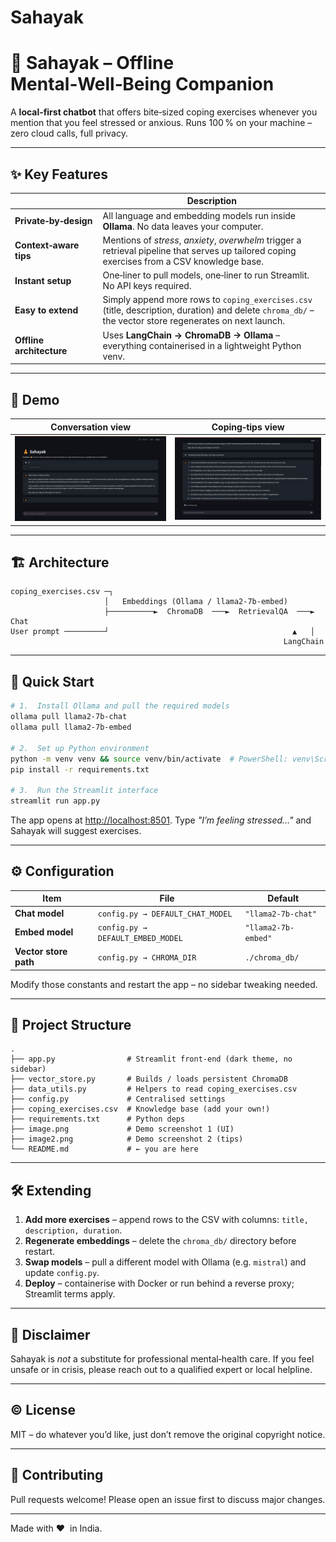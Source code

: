 # Sahayak
# 🧘 Sahayak – Offline Mental‑Well‑Being Companion

A **local‑first chatbot** that offers bite‑sized coping exercises whenever you mention that you feel stressed or anxious.  Runs 100 % on your machine – zero cloud calls, full privacy.

---

## ✨ Key Features

|                          | Description                                                                                                                                             |
| ------------------------ | ------------------------------------------------------------------------------------------------------------------------------------------------------- |
| **Private‑by‑design**    | All language and embedding models run inside **Ollama**.  No data leaves your computer.                                                                 |
| **Context‑aware tips**   | Mentions of *stress*, *anxiety*, *overwhelm* trigger a retrieval pipeline that serves up tailored coping exercises from a CSV knowledge base.           |
| **Instant setup**        | One‑liner to pull models, one‑liner to run Streamlit.  No API keys required.                                                                            |
| **Easy to extend**       | Simply append more rows to `coping_exercises.csv` (title, description, duration) and delete `chroma_db/` – the vector store regenerates on next launch. |
| **Offline architecture** | Uses **LangChain → ChromaDB → Ollama** – everything containerised in a lightweight Python venv.                                                         |

---

## 📸 Demo

|                       Conversation view                       |                       Coping‑tips view                      |
| :-----------------------------------------------------------: | :---------------------------------------------------------: |
| ![Conversation screenshot showing dark‑theme UI](./image.png) | ![Screenshot of retrieved stress‑relief tips](./image2.png) |

---

## 🏗️ Architecture

```text
coping_exercises.csv ─┐
                     │   Embeddings (Ollama / llama2‑7b‑embed)
                     ├──────────►  ChromaDB  ───►  RetrievalQA  ───►  Chat
User prompt ─────────┘                                         ▲   │
                                                             LangChain
```

---

## 🚀 Quick Start

```bash
# 1.  Install Ollama and pull the required models
ollama pull llama2-7b-chat
ollama pull llama2-7b-embed

# 2.  Set up Python environment
python -m venv venv && source venv/bin/activate  # PowerShell: venv\Scripts\Activate.ps1
pip install -r requirements.txt

# 3.  Run the Streamlit interface
streamlit run app.py
```

The app opens at [http://localhost:8501](http://localhost:8501).  Type *"I’m feeling stressed…"* and Sahayak will suggest exercises.

---

## ⚙️ Configuration

| Item                  | File                              | Default             |
| --------------------- | --------------------------------- | ------------------- |
| **Chat model**        | `config.py → DEFAULT_CHAT_MODEL`  | `"llama2-7b-chat"`  |
| **Embed model**       | `config.py → DEFAULT_EMBED_MODEL` | `"llama2-7b-embed"` |
| **Vector store path** | `config.py → CHROMA_DIR`          | `./chroma_db/`      |

Modify those constants and restart the app – no sidebar tweaking needed.

---

## 📂 Project Structure

```text
.
├── app.py                # Streamlit front‑end (dark theme, no sidebar)
├── vector_store.py       # Builds / loads persistent ChromaDB
├── data_utils.py         # Helpers to read coping_exercises.csv
├── config.py             # Centralised settings
├── coping_exercises.csv  # Knowledge base (add your own!)
├── requirements.txt      # Python deps
├── image.png             # Demo screenshot 1 (UI)
├── image2.png            # Demo screenshot 2 (tips)
└── README.md             # ← you are here
```

---

## 🛠️ Extending

1. **Add more exercises** – append rows to the CSV with columns:
   `title, description, duration`.
2. **Regenerate embeddings** – delete the `chroma_db/` directory before restart.
3. **Swap models** – pull a different model with Ollama (e.g. `mistral`) and update `config.py`.
4. **Deploy** – containerise with Docker or run behind a reverse proxy; Streamlit terms apply.

---

## 🙏 Disclaimer

Sahayak is *not* a substitute for professional mental‑health care.  If you feel unsafe or in crisis, please reach out to a qualified expert or local helpline.

---

## © License

MIT – do whatever you’d like, just don’t remove the original copyright notice.

---

## 🤝 Contributing

Pull requests welcome!  Please open an issue first to discuss major changes.

---

Made with ❤️  in India.

